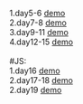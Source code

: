 1.day5-6
[demo](https://supergintoki.github.io/Yorozuya/day5-6/resume.html)
</br>
2.day7-8
[demo](https://supergintoki.github.io/Yorozuya/day7-8/day7-8.html)
</br>
3.day9-11
[demo](https://supergintoki.github.io/Yorozuya/day9-11/day9-11.html)
</br>
4.day12-15
[demo](https://supergintoki.github.io/Yorozuya/day12-15/day12-15.html)
</br>
</br>
#JS:
</br>
1.day16
[demo](https://supergintoki.github.io/Yorozuya/day16/resume.html)
</br>
2.day17-18
[demo](https://supergintoki.github.io/Yorozuya/day17-18/toBinary.html)
</br>
2.day19
[demo](https://supergintoki.github.io/Yorozuya/day19/day19.html)
</br>
